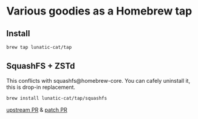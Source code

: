 # Various goodies as a Homebrew tap

## Install

```bash
brew tap lunatic-cat/tap
```

## SquashFS + ZSTd

This conflicts with squashfs@homebrew-core. 
You can cafely uninstall it, this is drop-in replacement.

```bash
brew install lunatic-cat/tap/squashfs
```

[upstream PR](https://github.com/Homebrew/homebrew-core/pull/43253) & [patch PR](https://github.com/Homebrew/formula-patches/pull/277)

